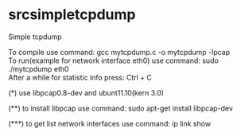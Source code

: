 # srcsimpletcpdump
Simple tcpdump

To compile use command: gcc mytcpdump.c -o mytcpdump -lpcap          
To run(example for network interface eth0) use command: sudo ./mytcpdump eth0           
After a while for statistic info press: Ctrl + C         

(*) use libpcap0.8-dev and ubunt11.10(kern 3.0)

(**) to install libpcap use command: sudo apt-get install libpcap-dev

(***) to get list network interfaces use command: ip link show

